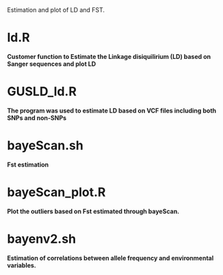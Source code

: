 Estimation and plot of LD and FST.

# ld.R

**Customer function to Estimate the Linkage disiquilirium (LD) based on Sanger sequences and plot LD**

# GUSLD_ld.R

**The program was used to estimate LD based on VCF files including both SNPs and non-SNPs**

# bayeScan.sh 

**Fst estimation**

# bayeScan_plot.R

**Plot the outliers based on Fst estimated through bayeScan.**

# bayenv2.sh

**Estimation of correlations between allele frequency and environmental variables.**
